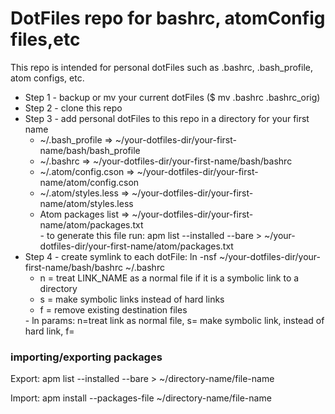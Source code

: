 <h1>DotFiles repo for bashrc, atomConfig files,etc</h1>
<p>
    This repo is intended for personal dotFiles such as .bashrc, .bash_profile, atom configs, etc. 
</p>
<ul>
    <li>Step 1 - backup or mv your current dotFiles ($ mv .bashrc .bashrc_orig)</li>
    <li>Step 2 - clone this repo</li>
    <li>Step 3 - add personal dotFiles to this repo in a directory for your first name
        <ul>
            <li>~/.bash_profile      => ~/your-dotfiles-dir/your-first-name/bash/bash_profile</li>
            <li>~/.bashrc            => ~/your-dotfiles-dir/your-first-name/bash/bashrc</li>
            <li>~/.atom/config.cson  => ~/your-dotfiles-dir/your-first-name/atom/config.cson</li>
            <li>~/.atom/styles.less  => ~/your-dotfiles-dir/your-first-name/atom/styles.less</li>
            <li>
                Atom packages list   => ~/your-dotfiles-dir/your-first-name/atom/packages.txt<br />
                - to generate this file run: apm list --installed --bare > ~/your-dotfiles-dir/your-first-name/atom/packages.txt
            </li>
        </ul>
    </li>
    <li>
        Step 4 - create symlink to each dotFile: ln -nsf ~/your-dotfiles-dir/your-first-name/bash/bashrc ~/.bashrc<br />
        <ul>
            <li>n = treat LINK_NAME as a normal file if it is a symbolic link to a directory</li>
            <li>s = make symbolic links instead of hard links</li>
            <li>f = remove existing destination files</li>
        </ul>
        - ln params: n=treat link as normal file, s= make symbolic link, instead of hard link, f=
    </li>
</ul>

<h3>importing/exporting packages</h3>
<p>Export: apm list --installed --bare > ~/directory-name/file-name</p>
<p>Import: apm install --packages-file ~/directory-name/file-name</p>

